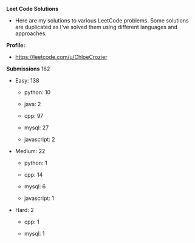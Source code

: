 **Leet Code Solutions**

- Here are my solutions to various LeetCode problems. Some solutions are duplicated as I've solved them using different languages and approaches.

**Profile:**

- https://leetcode.com/u/ChloeCrozier


**Submissions** 162
- Easy: 138

  -  python: 10

  -  java: 2

  -  cpp: 97

  -  mysql: 27

  -  javascript: 2


- Medium: 22

  -  python: 1

  -  cpp: 14

  -  mysql: 6

  -  javascript: 1


- Hard: 2

  -  cpp: 1

  -  mysql: 1